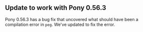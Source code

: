 ## Update to work with Pony 0.56.3

Pony 0.56.3 has a bug fix that uncovered what should have been a compilation error in `peg`. We've updated to fix the error.

